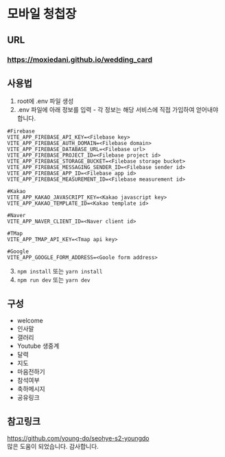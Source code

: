 # 모바일 청첩장

## URL
### https://moxiedani.github.io/wedding_card

## 사용법
1. root에 .env 파일 생성
2. .env 파일에 아래 정보를 입력 - 각 정보는 해당 서비스에 직접 가입하여 얻어내야 합니다.
```
#Firebase
VITE_APP_FIREBASE_API_KEY=<Filebase key>
VITE_APP_FIREBASE_AUTH_DOMAIN=<Filebase domain>
VITE_APP_FIREBASE_DATABASE_URL=<Filebase url>
VITE_APP_FIREBASE_PROJECT_ID=<Filebase project id>
VITE_APP_FIREBASE_STORAGE_BUCKET=<Filebase storage bucket>
VITE_APP_FIREBASE_MESSAGING_SENDER_ID=<Filebase sender id>
VITE_APP_FIREBASE_APP_ID=<Filebase app id>
VITE_APP_FIREBASE_MEASUREMENT_ID=<Filebase measurement id>

#Kakao
VITE_APP_KAKAO_JAVASCRIPT_KEY=<Kakao javascript key>
VITE_APP_KAKAO_TEMPLATE_ID=<Kakao template id>

#Naver
VITE_APP_NAVER_CLIENT_ID=<Naver client id>

#TMap
VITE_APP_TMAP_API_KEY=<Tmap api key>

#Google
VITE_APP_GOOGLE_FORM_ADDRESS=<Goole form address>
```
3. ```npm install``` 또는 ```yarn install```
4. ```npm run dev``` 또는 ```yarn dev```


## 구성

- welcome
- 인사말
- 갤러리
- Youtube 생중계
- 달력
- 지도
- 마음전하기
- 참석여부
- 축하메시지
- 공유링크

## 참고링크

https://github.com/young-do/seohye-s2-youngdo  
많은 도움이 되었습니다. 감사합니다.

